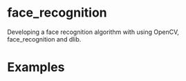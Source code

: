 # face_recognition
Developing a face recognition algorithm with using OpenCV, face_recognition and dlib.

# Examples

